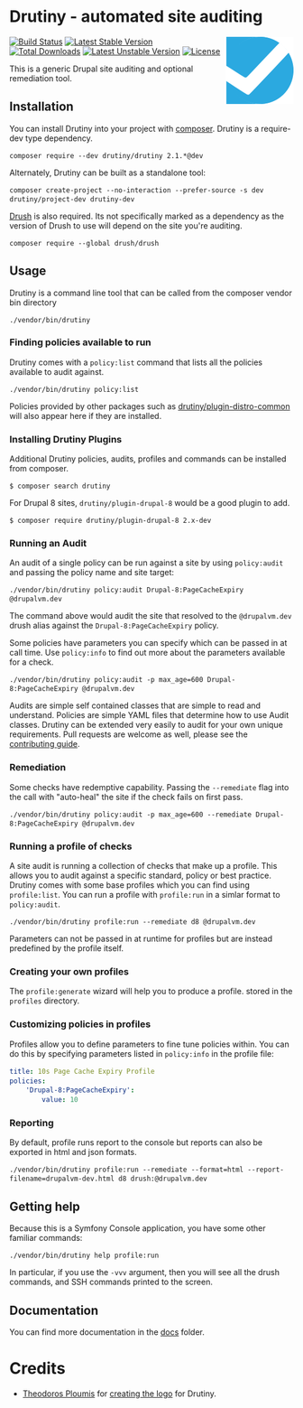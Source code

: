 # Drutiny - automated site auditing

<img src="https://github.com/drutiny/drutiny/raw/2.1.x/assets/logo.png" alt="Drutiny logo" align="right"/>

[![Build Status](https://travis-ci.org/drutiny/drutiny.svg?branch=2.1.x)](https://travis-ci.org/drutiny/drutiny) 
[![Latest Stable Version](https://poser.pugx.org/drutiny/drutiny/v/stable)](https://packagist.org/drutiny/drutiny) 
[![Total Downloads](https://poser.pugx.org/drutiny/drutiny/downloads)](https://packagist.org/drutiny/drutiny)
[![Latest Unstable Version](https://poser.pugx.org/drutiny/drutiny/v/unstable)](https://packagist.org/drutiny/drutiny)
[![License](https://poser.pugx.org/drutiny/drutiny/license)](https://packagist.org/drutiny/drutiny)

This is a generic Drupal site auditing and optional remediation tool.


## Installation

You can install Drutiny into your project with [composer](https://getcomposer.org). Drutiny is a require-dev type dependency.

```
composer require --dev drutiny/drutiny 2.1.*@dev
```

Alternately, Drutiny can be built as a standalone tool:

```
composer create-project --no-interaction --prefer-source -s dev drutiny/project-dev drutiny-dev
```

[Drush](http://docs.drush.org/en/master/) is also required. Its not specifically marked as a dependency as the version of Drush to use will depend on the site you're auditing.

```
composer require --global drush/drush
```


## Usage

Drutiny is a command line tool that can be called from the composer vendor bin directory

```
./vendor/bin/drutiny
```

### Finding policies available to run

Drutiny comes with a `policy:list` command that lists all the policies available to audit against.

```
./vendor/bin/drutiny policy:list
```

Policies provided by other packages such as [drutiny/plugin-distro-common](https://github.com/drutiny/plugin-distro-common) will also appear here if they are installed.

### Installing Drutiny Plugins

Additional Drutiny policies, audits, profiles and commands can be installed from composer.

```
$ composer search drutiny
```

For Drupal 8 sites, `drutiny/plugin-drupal-8` would be a good plugin to add.

```
$ composer require drutiny/plugin-drupal-8 2.x-dev
```

### Running an Audit

An audit of a single policy can be run against a site by using `policy:audit` and passing the policy name and site target:

```
./vendor/bin/drutiny policy:audit Drupal-8:PageCacheExpiry @drupalvm.dev
```

The command above would audit the site that resolved to the `@drupalvm.dev` drush alias against the `Drupal-8:PageCacheExpiry` policy.

Some policies have parameters you can specify which can be passed in at call time. Use `policy:info` to find out more about the parameters available for a check.

```
./vendor/bin/drutiny policy:audit -p max_age=600 Drupal-8:PageCacheExpiry @drupalvm.dev
```

Audits are simple self contained classes that are simple to read and understand. Policies are simple YAML files that determine how to use Audit classes. Drutiny can be extended very easily to audit for your own unique requirements. Pull requests are welcome as well, please see the [contributing guide](CONTRIBUTING.md).

### Remediation
Some checks have redemptive capability. Passing the `--remediate` flag into the call with "auto-heal" the site if the check fails on first pass.

```
./vendor/bin/drutiny policy:audit -p max_age=600 --remediate Drupal-8:PageCacheExpiry @drupalvm.dev
```

### Running a profile of checks

A site audit is running a collection of checks that make up a profile. This allows you to audit against a specific standard, policy or best practice. Drutiny comes with some base profiles which you can find using `profile:list`. You can run a profile with `profile:run` in a simlar format to `policy:audit`.

```
./vendor/bin/drutiny profile:run --remediate d8 @drupalvm.dev
```

Parameters can not be passed in at runtime for profiles but are instead predefined by the profile itself.

### Creating your own profiles
The `profile:generate` wizard will help you to produce a profile. stored in the `profiles` directory.

### Customizing policies in profiles
Profiles allow you to define parameters to fine tune policies within. You can do this by specifying parameters listed in `policy:info` in the profile file:

```yaml
title: 10s Page Cache Expiry Profile
policies:
    'Drupal-8:PageCacheExpiry':
        value: 10
```

### Reporting

By default, profile runs report to the console but reports can also be exported in html and json formats.

```
./vendor/bin/drutiny profile:run --remediate --format=html --report-filename=drupalvm-dev.html d8 drush:@drupalvm.dev
```


## Getting help

Because this is a Symfony Console application, you have some other familiar commands:

```
./vendor/bin/drutiny help profile:run
```

In particular, if you use the `-vvv` argument, then you will see all the drush commands, and SSH commands printed to the screen.


## Documentation

You can find more documentation in the [docs](https://drutiny.github.io/) folder.


# Credits

* [Theodoros Ploumis](https://github.com/theodorosploumis) for [creating the logo](https://github.com/drutiny/drutiny/issues/79) for Drutiny.
